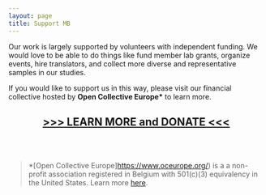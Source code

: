 ```yaml
---
layout: page
title: Support MB
---
```



Our work is largely supported by volunteers with independent funding. We would love to be able to do things like fund member lab grants, organize events, hire translators, and collect more diverse and representative samples in our studies. 

If you would like to support us in this way, please visit our financial collective hosted by <b>Open Collective Europe\*</b> to learn more.

<h2 align="center"><a href="https://opencollective.com/manybabiesoce" target="_blank"> >>> LEARN MORE and DONATE <<< </a></h2>


<br>
<br>


>\*[Open Collective Europe]https://www.oceurope.org/) is a a non-profit association registered in Belgium with 501(c)(3) equivalency in the United States. Learn more [here](https://www.oceurope.org/).
